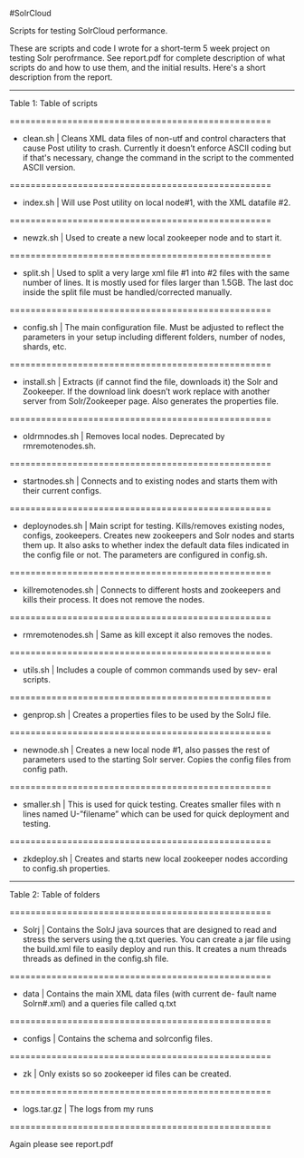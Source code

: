 #SolrCloud

Scripts for testing SolrCloud performance. 

These are scripts and code I wrote for a short-term 5 week project on testing Solr perofrmance. See report.pdf for complete description of what scripts do and how to use them, and the initial results. Here's a short description from the report.



--------------------------------------------------

Table 1: Table of scripts 

==================================================

- clean.sh  |  Cleans XML data files of non-utf and control characters that cause Post utility to crash. Currently it doesn’t enforce ASCII coding but if that's necessary, change the command in the script to the commented ASCII version.

==================================================

- index.sh  |  Will use Post utility on local node\#1, with the XML datafile \#2.

==================================================

- newzk.sh   |  Used to create a new local zookeeper node and to start it.

==================================================

- split.sh  |  Used to split a very large xml file \#1 into \#2 files with the same number of lines. It is mostly used for files larger than 1.5GB. The last doc inside the split file must be handled/corrected manually.

==================================================

- config.sh  |  The main configuration file.  Must be adjusted to reflect the parameters in your setup including different folders, number of nodes, shards, etc.

==================================================

- install.sh  |  Extracts (if cannot find the file, downloads it) the Solr and Zookeeper. If the download link doesn’t work replace with another server from Solr/Zookeeper page. Also generates the properties file.

==================================================

- oldrmnodes.sh  |  Removes local nodes.	Deprecated  by  rmremotenodes.sh.

==================================================

- startnodes.sh  |  Connects and to existing nodes and starts them with their current configs.

==================================================

- deploynodes.sh  |  Main script for testing. Kills/removes existing nodes, configs, zookeepers. Creates new zookeepers and Solr nodes and starts them up. It also asks to whether index the default data files indicated in the config file or not. The parameters are configured in config.sh.

==================================================

- killremotenodes.sh  |  Connects to different hosts and zookeepers and kills their process. It does not remove the nodes.

==================================================

- rmremotenodes.sh  |  Same as kill except it also removes the nodes.

==================================================

- utils.sh  |  Includes a couple of common commands used by sev- eral scripts.

==================================================

- genprop.sh  |  Creates a properties files to be used by the SolrJ file.

==================================================

- newnode.sh  |  Creates a new local node \#1, also passes the rest of parameters used to the starting Solr server.  Copies the config files from config path.

==================================================

- smaller.sh  |  This is used for quick testing.  Creates smaller files with n lines named U-”filename” which can be used for quick deployment and testing.

==================================================

- zkdeploy.sh  |  Creates and starts new local zookeeper nodes according to config.sh properties.

--------------------------------------------------

Table 2: Table of folders

==================================================

- Solrj  |  Contains the SolrJ java sources that are designed to read and stress the servers using the q.txt queries. You can create a jar file using the build.xml file to easily deploy and run this. It creates a num threads threads as defined in the config.sh file.

==================================================

- data  |  Contains the main XML data files (with current de- fault name Solrn\#.xml) and a queries file called q.txt

==================================================

- configs  |  Contains the schema and solrconfig files.

==================================================

- zk  |  Only exists so so zookeeper id files can be created.

==================================================

- logs.tar.gz  |  The logs from my runs

==================================================


Again please see report.pdf

